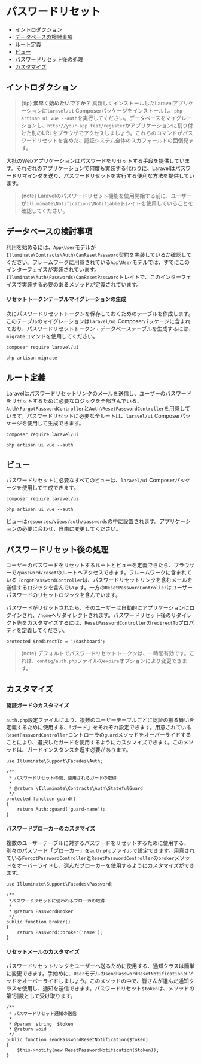 # パスワードリセット

- [イントロダクション](#introduction)
- [データベースの検討事項](#resetting-database)
- [ルート定義](#resetting-routing)
- [ビュー](#resetting-views)
- [パスワードリセット後の処理](#after-resetting-passwords)
- [カスタマイズ](#password-customization)

<a name="introduction"></a>
## イントロダクション

> {tip} **素早く始めたいですか？** 真新しくインストールしたLaravelアプリケーションに`laravel/ui` Composerパッケージをインストールし、`php artisan ui vue --auth`を実行してください。データベースをマイグレーションし、`http://your-app.test/register`かアプリケーションに割り付けた別のURLをブラウザでアクセスしましょう。これらのコマンドがパスワードリセットを含めた、認証システム全体のスカフォールドの面倒見ます。

大抵のWebアプリケーションはパスワードをリセットする手段を提供しています。それぞれのアプリケーションで何度も実装する代わりに、Laravelはパスワードリマインダを送り、パスワードリセットを実行する便利な方法を提供しています。

> {note} Laravelのパスワードリセット機能を使用開始する前に、ユーザーが`Illuminate\Notifications\Notifiable`トレイトを使用していることを確認してください。

<a name="resetting-database"></a>
## データベースの検討事項

利用を始めるには、`App\User`モデルが`Illuminate\Contracts\Auth\CanResetPassword`契約を実装しているか確認してください。フレームワークに用意されている`App\User`モデルでは、すでにこのインターフェイスが実装されています。`Illuminate\Auth\Passwords\CanResetPassword`トレイトで、このインターフェイスで実装する必要のあるメソッドが定義されています。

#### リセットトークンテーブルマイグレーションの生成

次にパスワードリセットトークンを保存しておくためのテーブルを作成します。このテーブルのマイグレーションは`laravel/ui` Composerパッケージに含まれており、パスワードリセットトークン・データベーステーブルを生成するには、`migrate`コマンドを使用してください。

    composer require laravel/ui

    php artisan migrate

<a name="resetting-routing"></a>
## ルート定義

Laravelはパスワードリセットリンクのメールを送信し、ユーザーのパスワードをリセットするために必要なロジックを全部含んでいる、`Auth\ForgotPasswordController`と`Auth\ResetPasswordController`を用意しています。パスワードリセットに必要な全ルートは、`laravel/ui` Composerパッケージを使用して生成できます。

    composer require laravel/ui

    php artisan ui vue --auth

<a name="resetting-views"></a>
## ビュー

パスワードリセットに必要なすべてのビューは、`laravel/ui` Composerパッケージを使用して生成できます。

    composer require laravel/ui

    php artisan ui vue --auth

ビューは`resources/views/auth/passwords`の中に設置されます。アプリケーションの必要に合わせ、自由に変更してください。

<a name="after-resetting-passwords"></a>
## パスワードリセット後の処理

ユーザーのパスワードをリセットするルートとビューを定義できたら、ブラウザーで`/password/reset`のルートへアクセスできます。フレームワークに含まれている `ForgotPasswordController`は、パスワードリセットリンクを含むメールを送信するロジックを含んでいます。一方の`ResetPasswordController`はユーザーパスワードのリセットロジックを含んでいます。

パスワードがリセットされたら、そのユーザーは自動的にアプリケーションにログインされ、`/home`へリダイレクトされます。パスワードリセット後のリダイレクト先をカスタマイズするには、`ResetPasswordController`の`redirectTo`プロパティを定義してください。

    protected $redirectTo = '/dashboard';

> {note} デフォルトでパスワードリセットトークンは、一時間有効です。これは、`config/auth.php`ファイルの`expire`オプションにより変更できます。

<a name="password-customization"></a>
## カスタマイズ

#### 認証ガードのカスタマイズ

`auth.php`設定ファイルにより、複数のユーザーテーブルごとに認証の振る舞いを定義するために使用する、「ガード」をそれぞれ設定できます。用意されている`ResetPasswordController`コントローラの`guard`メソッドをオーバーライドすることにより、選択したガードを使用するようにカスタマイズできます。このメソッドは、ガードインスタンスを返す必要があります。

    use Illuminate\Support\Facades\Auth;

    /**
     * パスワードリセットの間、使用されるガードの取得
     *
     * @return \Illuminate\Contracts\Auth\StatefulGuard
     */
    protected function guard()
    {
        return Auth::guard('guard-name');
    }

#### パスワードブローカーのカスタマイズ

複数のユーザーテーブルに対するパスワードをリセットするために使用する、別々のパスワード「ブローカー」を`auth.php`ファイルで設定できます。用意されている`ForgotPasswordController`と`ResetPasswordController`の`broker`メソッドをオーバーライドし、選んだブローカーを使用するようにカスタマイズができます。

    use Illuminate\Support\Facades\Password;

    /**
     *パスワードリセットに使われるブローカの取得
     *
     * @return PasswordBroker
     */
    public function broker()
    {
        return Password::broker('name');
    }

#### リセットメールのカスタマイズ

パスワードリセットリンクをユーザーへ送るために使用する、通知クラスは簡単に変更できます。手始めに、`User`モデルの`sendPasswordResetNotification`メソッドをオーバーライドしましょう。このメソッドの中で、皆さんが選んだ通知クラスを使用し、通知を送信できます。パスワードリセット`$token`は、メソッドの第1引数として受け取ります。

    /**
     * パスワードリセット通知の送信
     *
     * @param  string  $token
     * @return void
     */
    public function sendPasswordResetNotification($token)
    {
        $this->notify(new ResetPasswordNotification($token));
    }
